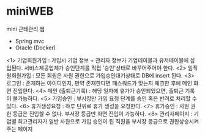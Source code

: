 # miniWEB
mini 근태관리 웹


- Spring mvc
- Oracle (Docker)

<1> 기업회원가입 : 가입시 기업 정보 + 관리자 정보가 기업테이블과 유저테이블에 삽입된다. 서비스제공업체가 승인단계를 직접 '승인'상태로 바꾸어주어야 한다.
<2> 임직원회원가입 : 모든 회원은 사원 권한으로 가입승인대기상태로 DB에 insert 된다.
<3> 로그인 : 존재하는 아이디인지, 만약 존재한다면 패스워드가 맞는지 체크한 후에 메인 화면 진입한다.
<4> 메인 (출퇴근기록) : 해당 일자에 휴가가 승인되었으면, 출퇴근 기록이 불가능하다.
<5> 가입승인 : 부서장만 가입 요청 단계를 승인 혹은 반려로 처리할 수 있다.
<6> 휴가생성요청 : 하루 단위로 휴가 생성을 요청한다.
<7> 휴가승인 : 사원 권한 등급은 진입할 수 없다. 부서장 등급만 화면 진입이 가능하다.
<8> 관리자페이지 : 기업별 최고관리자가 일반 사원으로 가입 승인이 된 직원을 부서장 등급으로 권한상승시켜주는 페이지
